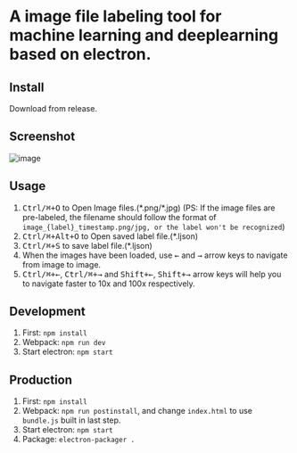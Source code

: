# A image file labeling tool for machine learning and deeplearning based on electron.

## Install
Download from release.

## Screenshot
 ![image](https://github.com/Jiramew/image_labeling_for_machine_learning/raw/master/github_image_readme.png)

## Usage
1. <kbd>Ctrl/⌘+O</kbd> to Open Image files.(\*.png/\*.jpg) (PS: If the image files are pre-labeled, the filename should follow the format of `image_{label}_timestamp.png/jpg, or the label won't be recognized`)
2. <kbd>Ctrl/⌘+Alt+O</kbd> to Open saved label file.(\*.ljson)
3. <kbd>Ctrl/⌘+S</kbd> to save label file.(\*.ljson)
4. When the images have been loaded, use <kbd>&larr;</kbd> and <kbd>&rarr;</kbd> arrow keys to navigate from image to image.
5. <kbd>Ctrl/⌘+&larr;</kbd>, <kbd>Ctrl/⌘+&rarr;</kbd> and <kbd>Shift+&larr;</kbd>, <kbd>Shift+&rarr;</kbd> arrow keys will help you to navigate faster to 10x and 100x respectively.

## Development
1. First: `npm install`
2. Webpack: `npm run dev`
3. Start electron: `npm start`

## Production
1. First: `npm install`
2. Webpack: `npm run postinstall`, and change `index.html` to use `bundle.js` built in last step.
3. Start electron: `npm start`
4. Package: `electron-packager .`
